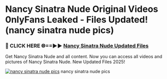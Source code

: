 # Nancy Sinatra Nude Original Videos 0nlyFans Leaked - Files Updated! (nancy sinatra nude pics)

<h3>🔴 CLICK HERE 🌐==►► <a href="https://tinyurl.com/2p9ay9w9" rel="nofollow">Nancy Sinatra Nude Updated Files</a></h3>

Get Nancy Sinatra Nude and all content. Now you can access all videos and pictures of Nancy Sinatra Nude. New Updated Files 2025!

[![nancy sinatra nude pics](https://i.imgur.com/KQgVmj3.gif)](https://tinyurl.com/2p9ay9w9)
nancy sinatra nude pics